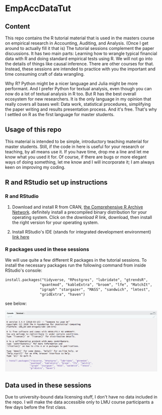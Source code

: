 # EmpAccDataTut

## Content

This repo contains the R tutorial material that is used in the masters course on empirical research in Accounting, Auditing, and Analysis. (Once I get around to actually fill it that is) The tutorial sessions complement the paper discussions. It has two main parts: Learning how to wrangle typical financial data with R and doing standard empirical tests using R. We will not go into the details of things like causal inference. There are other courses for that. Instead, these sessions are intended to practice with you the important and time consuming craft of data wrangling.

Why R? Python might be a nicer language and Julia might be more performant. And I prefer Python for textual analysis, even though you can now do a lot of textual analysis in R too. But R has the best overall ecosystem for new researchers. It is the only language in my opinion that really covers all bases well: Data work, statistical procedures, simplifying the paper writing and results presentation process. And it's free. That's why I settled on R as the first language for master students.

## Usage of this repo

This material is intended to be simple, introductory teaching material for master students. Still, if the code in here is useful for your research or teaching, by all means use it. If you have time, drop me a line and let me know what you used it for. Of course, if there are bugs or more elegant ways of doing something, let me know and I will incorporate it; I am always keen on improving my coding.

## R and RStudio set up instructions

### R and RStudio

1. Download and install R from CRAN, [the Comprehensive R Archive Network](https://www.r-project.org/). definitely install a precompiled binary distribution for your operating system. Click on the *download R* link, download, then install the right version for your operating system.

2. Install RStudio's IDE (stands for integrated development environment) [link here](http://www.rstudio.com/ide/download/) 

### R packages used in these sessions

We will use quite a few different R packages in the tutorial sessions. To install the necessary packages run the following command from inside RStudio's console:

    install.packages("tidyverse, "RPostgres", "lubridate", "gtrendsR",
                    "quantmod", "kableExtra", "broom", "lfe", "MatchIt",
                    "igraph" "stargazer", "MASS", "sandwich", "lmtest",
                    "gridExtra", "haven")

see below:

![console image](console.png)

## Data used in these sessions

Due to university-bound data licensing stuff, I don't have no data included in the repo. I will make the data accessible only to LMU course participants a few days before the first class.